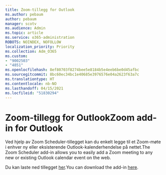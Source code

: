 ```yaml
---
title: Zoom-tillegg for Outlook
ms.author: pebaum
author: pebaum
manager: scotv
ms.audience: Admin
ms.topic: article
ms.service: o365-administration
ROBOTS: NOINDEX, NOFOLLOW
localization_priority: Priority
ms.collection: Adm_O365
ms.custom:
- "9002503"
- "4851"
ms.openlocfilehash: 8ef80703f8274bee5e8184b5e4eeb6be0d45afbc
ms.sourcegitcommit: 8bc60ec34bc1e40685e3976576e04a2623f63a7c
ms.translationtype: HT
ms.contentlocale: nb-NO
ms.lasthandoff: 04/15/2021
ms.locfileid: "51830294"
---
```

# <a name="zoom-add-in-for-outlook"></a><span data-ttu-id="834fe-102">Zoom-tillegg for Outlook</span><span class="sxs-lookup"><span data-stu-id="834fe-102">Zoom add-in for Outlook</span></span>

<span data-ttu-id="834fe-103">Ved hjelp av Zoom Scheduler-tillegget kan du enkelt legge til et Zoom-møte i enhver ny eller eksisterende Outlook-kalenderhendelse på nettet.</span><span class="sxs-lookup"><span data-stu-id="834fe-103">The Zoom Scheduler add-in allows you to easily add a Zoom meeting to any new or existing Outlook calendar event on the web.</span></span>

<span data-ttu-id="834fe-104">Du kan laste ned tillegget [her](https://go.microsoft.com/fwlink/?linkid=2126413).</span><span class="sxs-lookup"><span data-stu-id="834fe-104">You can download the add-in [here](https://go.microsoft.com/fwlink/?linkid=2126413).</span></span>
 